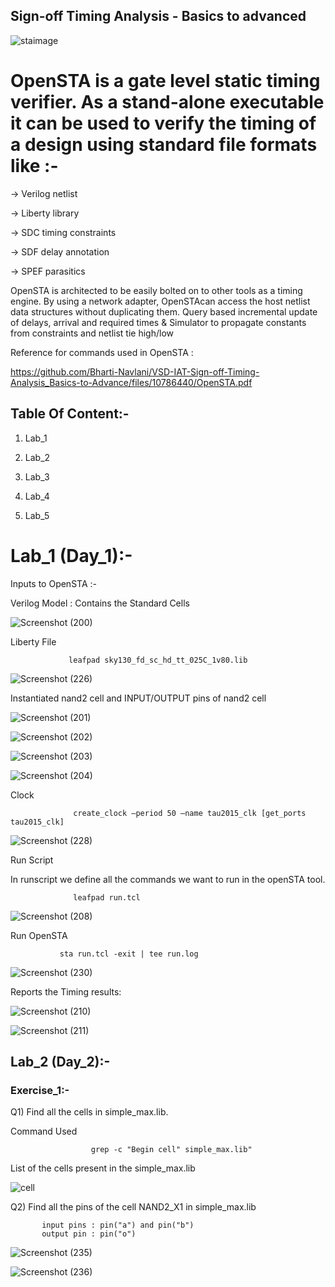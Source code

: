 ## Sign-off Timing Analysis - Basics to advanced


![staimage](https://user-images.githubusercontent.com/47828728/220837107-5eb5cdf2-9ebc-4cd1-9eb4-e782d8d7ef79.jpg)

# OpenSTA is a gate level static timing verifier. As a stand-alone executable it can be used to verify the timing of a design using standard file formats like :-

-> Verilog netlist

-> Liberty library

-> SDC timing constraints

-> SDF delay annotation

-> SPEF parasitics

OpenSTA is architected to be easily bolted on to other tools as a timing engine.
By using a network adapter, OpenSTAcan access the host netlist data structures without duplicating them.
Query based incremental update of delays, arrival and required times & Simulator to propagate constants from constraints and netlist tie high/low

Reference for commands used in OpenSTA :

https://github.com/Bharti-Navlani/VSD-IAT-Sign-off-Timing-Analysis_Basics-to-Advance/files/10786440/OpenSTA.pdf

## Table Of Content:-

1) Lab_1

2) Lab_2

3) Lab_3

4) Lab_4

5) Lab_5

# Lab_1 (Day_1):-

Inputs to OpenSTA :-

Verilog Model : Contains the Standard Cells

![Screenshot (200)](https://user-images.githubusercontent.com/47828728/220838055-908e3ee2-acc1-4892-8ca6-4b179f312a6c.png)

Liberty File
    
                 leafpad sky130_fd_sc_hd_tt_025C_1v80.lib
                 
 ![Screenshot (226)](https://user-images.githubusercontent.com/47828728/220838421-de318475-a150-40b3-b04e-f2e45d2e6e70.png)
 
 Instantiated nand2 cell and  INPUT/OUTPUT pins of nand2 cell
 
 ![Screenshot (201)](https://user-images.githubusercontent.com/47828728/220838671-d3025aac-ae2c-48b3-bdad-b19437c5fd8d.png)
 
 ![Screenshot (202)](https://user-images.githubusercontent.com/47828728/220838731-a0aac50c-f653-4158-b2f5-055b2f48629c.png)
 
![Screenshot (203)](https://user-images.githubusercontent.com/47828728/220838739-d5db82d9-795b-49c3-aad2-7da22a4f0435.png)

![Screenshot (204)](https://user-images.githubusercontent.com/47828728/220838741-8c602fc3-d25a-4992-9b2d-1729923c0ad8.png)

Clock

                  create_clock –period 50 –name tau2015_clk [get_ports tau2015_clk]
                  
 ![Screenshot (228)](https://user-images.githubusercontent.com/47828728/220838936-59406693-887e-42b5-995d-3eaf059058f4.png)
 
 Run Script
 
 In runscript we define all the commands we want to run in the openSTA tool.
 
                  leafpad run.tcl

![Screenshot (208)](https://user-images.githubusercontent.com/47828728/220839227-63f870e5-da88-4f49-8a75-60ce97b3c2f6.png)


Run OpenSTA

               sta run.tcl -exit | tee run.log

![Screenshot (230)](https://user-images.githubusercontent.com/47828728/220839430-f3131107-be47-4f44-8343-f20ed5c8d447.png)


Reports the Timing results:


![Screenshot (210)](https://user-images.githubusercontent.com/47828728/220840009-a0b544fc-da37-4219-ace6-24d5d3ece255.png)

![Screenshot (211)](https://user-images.githubusercontent.com/47828728/220840018-241ebdc6-62aa-4d3e-a078-efe276c34c91.png)


## Lab_2 (Day_2):-

### Exercise_1:-

Q1)  Find all the cells in simple_max.lib.

 Command Used		
    
    
				      grep -c "Begin cell" simple_max.lib"
              
List of the cells present in the simple_max.lib

 
![cell](https://user-images.githubusercontent.com/47828728/220842521-196ed38f-006c-4df1-9dc5-07af4113483b.png)


Q2)  Find all the pins of the cell NAND2_X1 in simple_max.lib
   
   
           input pins : pin("a") and pin("b")
           output pin : pin("o")
   
   
![Screenshot (235)](https://user-images.githubusercontent.com/47828728/220844350-bb8d30f3-2616-4c77-a0cd-48d1146afbe5.png)

![Screenshot (236)](https://user-images.githubusercontent.com/47828728/220844357-fb5b66e3-c092-40b8-ac17-ac59032fd8bb.png)


 

